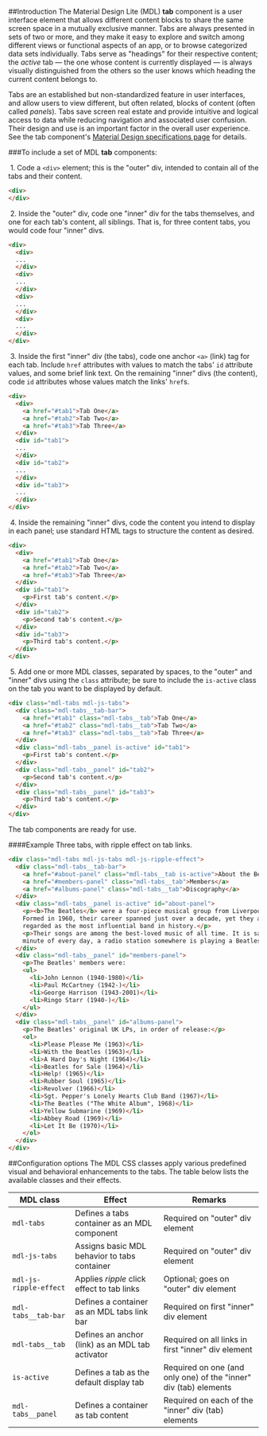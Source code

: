 ##Introduction
The Material Design Lite (MDL) **tab** component is a user interface element that allows different content blocks to share the same screen space in a mutually exclusive manner. Tabs are always presented in sets of two or more, and they make it easy to explore and switch among different views or functional aspects of an app, or to browse categorized data sets individually. Tabs serve as "headings" for their respective content; the *active* tab &mdash; the one whose content is currently displayed &mdash; is always visually distinguished from the others so the user knows which heading the current content belongs to.

Tabs are an established but non-standardized feature in user interfaces, and allow users to view different, but often related, blocks of content (often called *panels*). Tabs save screen real estate and provide intuitive and logical access to data while reducing navigation and associated user confusion. Their design and use is an important factor in the overall user experience. See the tab component's [Material Design specifications page](http://www.google.com/design/spec/components/tabs.html) for details.

###To include a set of MDL **tab** components:

&nbsp;1. Code a `<div>` element; this is the "outer" div, intended to contain all of the tabs and their content.
```html
<div>
</div>
```
&nbsp;2. Inside the "outer" div, code one "inner" div for the tabs themselves, and one for each tab's content, all siblings. That is, for three content tabs, you would code four "inner" divs.
```html
<div>
  <div>
  ...
  </div>
  <div>
  ...
  </div>
  <div>
  ...
  </div>
  <div>
  ...
  </div>
</div>
```
&nbsp;3. Inside the first "inner" div (the tabs), code one anchor `<a>` (link) tag for each tab. Include `href` attributes with values to match the tabs' `id` attribute values, and some brief link text. On the remaining "inner" divs (the content), code `id` attributes whose values match the links' `href`s.
```html
<div>
  <div>
    <a href="#tab1">Tab One</a>
    <a href="#tab2">Tab Two</a>
    <a href="#tab3">Tab Three</a>
  </div>
  <div id="tab1">
  ...
  </div>
  <div id="tab2">
  ...
  </div>
  <div id="tab3">
  ...
  </div>
</div>
```
&nbsp;4. Inside the remaining "inner" divs, code the content you intend to display in each panel; use standard HTML tags to structure the content as desired.
```html
<div>
  <div>
    <a href="#tab1">Tab One</a>
    <a href="#tab2">Tab Two</a>
    <a href="#tab3">Tab Three</a>
  </div>
  <div id="tab1">
    <p>First tab's content.</p>
  </div>
  <div id="tab2">
    <p>Second tab's content.</p>
  </div>
  <div id="tab3">
    <p>Third tab's content.</p>
  </div>
</div>
```
&nbsp;5. Add one or more MDL classes, separated by spaces, to the "outer" and "inner" divs using the `class` attribute; be sure to include the `is-active` class on the tab you want to be displayed by default.
```html
<div class="mdl-tabs mdl-js-tabs">
  <div class="mdl-tabs__tab-bar">
    <a href="#tab1" class="mdl-tabs__tab">Tab One</a>
    <a href="#tab2" class="mdl-tabs__tab">Tab Two</a>
    <a href="#tab3" class="mdl-tabs__tab">Tab Three</a>
  </div>
  <div class="mdl-tabs__panel is-active" id="tab1">
    <p>First tab's content.</p>
  </div>
  <div class="mdl-tabs__panel" id="tab2">
    <p>Second tab's content.</p>
  </div>
  <div class="mdl-tabs__panel" id="tab3">
    <p>Third tab's content.</p>
  </div>
</div>
```

The tab components are ready for use.

####Example
Three tabs, with ripple effect on tab links.

```html
<div class="mdl-tabs mdl-js-tabs mdl-js-ripple-effect">
  <div class="mdl-tabs__tab-bar">
    <a href="#about-panel" class="mdl-tabs__tab is-active">About the Beatles</a>
    <a href="#members-panel" class="mdl-tabs__tab">Members</a>
    <a href="#albums-panel" class="mdl-tabs__tab">Discography</a>
  </div>
  <div class="mdl-tabs__panel is-active" id="about-panel">
    <p><b>The Beatles</b> were a four-piece musical group from Liverpool, England.
    Formed in 1960, their career spanned just over a decade, yet they are widely
    regarded as the most influential band in history.</p>
    <p>Their songs are among the best-loved music of all time. It is said that every
    minute of every day, a radio station somewhere is playing a Beatles song.
  </div>
  <div class="mdl-tabs__panel" id="members-panel">
    <p>The Beatles' members were:
    <ul>
      <li>John Lennon (1940-1980)</li>
      <li>Paul McCartney (1942-)</li>
      <li>George Harrison (1943-2001)</li>
      <li>Ringo Starr (1940-)</li>
    </ul>
  </div>
  <div class="mdl-tabs__panel" id="albums-panel">
    <p>The Beatles' original UK LPs, in order of release:</p>
    <ol>
      <li>Please Please Me (1963)</li>
      <li>With the Beatles (1963)</li>
      <li>A Hard Day's Night (1964)</li>
      <li>Beatles for Sale (1964)</li>
      <li>Help! (1965)</li>
      <li>Rubber Soul (1965)</li>
      <li>Revolver (1966)</li>
      <li>Sgt. Pepper's Lonely Hearts Club Band (1967)</li>
      <li>The Beatles ("The White Album", 1968)</li>
      <li>Yellow Submarine (1969)</li>
      <li>Abbey Road (1969)</li>
      <li>Let It Be (1970)</li>
    </ol>
  </div>
</div>
```

##Configuration options
The MDL CSS classes apply various predefined visual and behavioral enhancements to the tabs. The table below lists the available classes and their effects.

| MDL class | Effect | Remarks |
|-----------|--------|---------|
| `mdl-tabs` | Defines a tabs container as an MDL component | Required on "outer" div element |
| `mdl-js-tabs` | Assigns basic MDL behavior to tabs container | Required on "outer" div element|
| `mdl-js-ripple-effect` | Applies *ripple* click effect to tab links | Optional; goes on "outer" div element|
| `mdl-tabs__tab-bar` | Defines a container as an MDL tabs link bar | Required on first "inner" div element |
| `mdl-tabs__tab` | Defines an anchor (link) as an MDL tab activator | Required on all links in first "inner" div element |
| `is-active` | Defines a tab as the default display tab | Required on one (and only one) of the "inner" div (tab) elements |
| `mdl-tabs__panel` | Defines a container as tab content | Required on each of the "inner" div (tab) elements |
